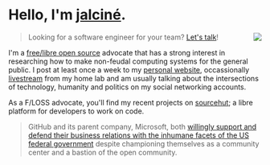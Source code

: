 # Hello, I'm [jalciné](https://jacky.wtf).
<img align="right" src="https://jacky.wtf/assets/favicon.2fb16a8e.svg" style="float: right; display: inline-block;" />

> Looking for a software engineer for your team? [Let's talk][6]!

I'm a [free/libre open source][1] advocate that has a strong interest in researching how to make non-feudal computing
systems for the general public. I post at least once a week to my [personal website][2], occassionally [livestream][3]
from my home lab and am usually talking about the intersections of technology, humanity and politics on my social
networking accounts.

As a F/LOSS advocate, you'll find my recent projects on [sourcehut][5]; a libre platform for developers to work on code.

> GitHub and its parent company, Microsoft, both [willingly support and defend their business relations with the
> inhumane facets of the US federal government][4] despite championing themselves as a community center and a bastion of
> the open community.

[1]: https://en.wikipedia.org/wiki/Free_and_open-source_software
[2]: https://jacky.wtf/
[3]: https://live.jacky.wtf/
[4]: https://www.theatlantic.com/technology/archive/2020/01/ice-contract-github-sparks-developer-protests/604339/
[5]: https://git.sr.ht/~jacky
[6]: https://jacky.wtf/work/
